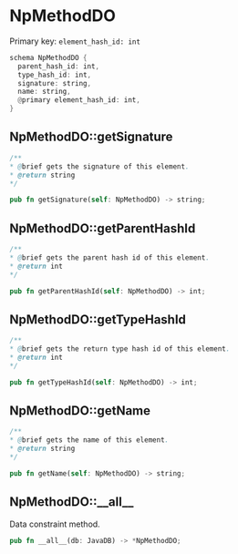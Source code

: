 # NpMethodDO

Primary key: `element_hash_id: int`

```rust
schema NpMethodDO {
  parent_hash_id: int,
  type_hash_id: int,
  signature: string,
  name: string,
  @primary element_hash_id: int,
}
```
## NpMethodDO::getSignature

```java
/**
* @brief gets the signature of this element.
* @return string
*/
```
```rust
pub fn getSignature(self: NpMethodDO) -> string;
```
## NpMethodDO::getParentHashId

```java
/**
* @brief gets the parent hash id of this element.
* @return int
*/
```
```rust
pub fn getParentHashId(self: NpMethodDO) -> int;
```
## NpMethodDO::getTypeHashId

```java
/**
* @brief gets the return type hash id of this element.
* @return int
*/
```
```rust
pub fn getTypeHashId(self: NpMethodDO) -> int;
```
## NpMethodDO::getName

```java
/**
* @brief gets the name of this element.
* @return string
*/
```
```rust
pub fn getName(self: NpMethodDO) -> string;
```
## NpMethodDO::\_\_all\_\_

Data constraint method.

```rust
pub fn __all__(db: JavaDB) -> *NpMethodDO;
```
